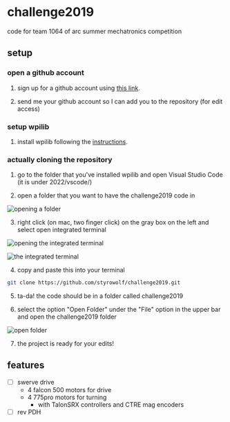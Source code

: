 # challenge2019

code for team 1064 of arc summer mechatronics competition

## setup

### open a github account

1. sign up for a github account using [this link](https://github.com/signup).

2. send me your github account so I can add you to the repository (for edit access)

### setup wpilib

1. install wpilib following the [instructions](https://docs.wpilib.org/en/stable/docs/zero-to-robot/step-2/wpilib-setup.html).

### actually cloning the repository

1. go to the folder that you've installed wpilib and open Visual Studio Code (it is under 2022/vscode/)

2. open a folder that you want to have the challenge2019 code in

![opening a folder](https://i.hizliresim.com/buyxljk.png)

3. right click (on mac, two finger click) on the gray box on the left and select open integrated terminal

![opening the integrated terminal](https://i.hizliresim.com/olury1b.png)

![the integrated terminal](https://i.hizliresim.com/7ih2d0b.png)

4. copy and paste this into your terminal

```sh
git clone https://github.com/styrowolf/challenge2019.git
```

5. ta-da! the code should be in a folder called challenge2019

6. select the option "Open Folder" under the "File" option in the upper bar and open the challenge2019 folder

![open folder](https://i.hizliresim.com/ha4ibaf.png)

7. the project is ready for your edits!

## features

- [ ] swerve drive
    - 4 falcon 500 motors for drive
    - 4 775pro motors for turning
        - with TalonSRX controllers and CTRE mag encoders
- [ ] rev PDH